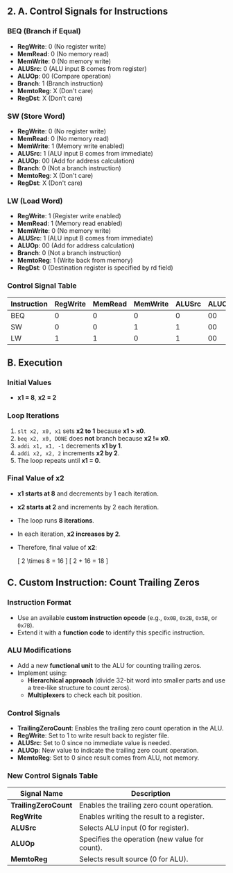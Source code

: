 ## 2. A. Control Signals for Instructions

### BEQ (Branch if Equal)
- **RegWrite**: 0 (No register write)
- **MemRead**: 0 (No memory read)
- **MemWrite**: 0 (No memory write)
- **ALUSrc**: 0 (ALU input B comes from register)
- **ALUOp**: 00 (Compare operation)
- **Branch**: 1 (Branch instruction)
- **MemtoReg**: X (Don't care)
- **RegDst**: X (Don't care)

### SW (Store Word)
- **RegWrite**: 0 (No register write)
- **MemRead**: 0 (No memory read)
- **MemWrite**: 1 (Memory write enabled)
- **ALUSrc**: 1 (ALU input B comes from immediate)
- **ALUOp**: 00 (Add for address calculation)
- **Branch**: 0 (Not a branch instruction)
- **MemtoReg**: X (Don't care)
- **RegDst**: X (Don't care)

### LW (Load Word)
- **RegWrite**: 1 (Register write enabled)
- **MemRead**: 1 (Memory read enabled)
- **MemWrite**: 0 (No memory write)
- **ALUSrc**: 1 (ALU input B comes from immediate)
- **ALUOp**: 00 (Add for address calculation)
- **Branch**: 0 (Not a branch instruction)
- **MemtoReg**: 1 (Write back from memory)
- **RegDst**: 0 (Destination register is specified by rd field)

### Control Signal Table
| Instruction | RegWrite | MemRead | MemWrite | ALUSrc | ALUOp | Branch | MemtoReg | RegDst |
|-------------|----------|----------|----------|----------|--------|--------|----------|--------|
| BEQ        | 0        | 0        | 0        | 0        | 00     | 1      | X        | X      |
| SW         | 0        | 0        | 1        | 1        | 00     | 0      | X        | X      |
| LW         | 1        | 1        | 0        | 1        | 00     | 0      | 1        | 0      |

## B. Execution

### Initial Values
- **x1 = 8**, **x2 = 2**

### Loop Iterations
1. `slt x2, x0, x1` sets **x2 to 1** because **x1 > x0**.
2. `beq x2, x0, DONE` does **not** branch because **x2 != x0**.
3. `addi x1, x1, -1` decrements **x1 by 1**.
4. `addi x2, x2, 2` increments **x2 by 2**.
5. The loop repeats until **x1 = 0**.

### Final Value of x2
- **x1 starts at 8** and decrements by 1 each iteration.
- **x2 starts at 2** and increments by 2 each iteration.
- The loop runs **8 iterations**.
- In each iteration, **x2 increases by 2**.
- Therefore, final value of **x2**:
  
  \[ 2 \times 8 = 16 \]
  \[ 2 + 16 = 18 \]

## C. Custom Instruction: Count Trailing Zeros

### Instruction Format
- Use an available **custom instruction opcode** (e.g., `0x0B`, `0x2B`, `0x5B`, or `0x7B`).
- Extend it with a **function code** to identify this specific instruction.

### ALU Modifications
- Add a new **functional unit** to the ALU for counting trailing zeros.
- Implement using:
  - **Hierarchical approach** (divide 32-bit word into smaller parts and use a tree-like structure to count zeros).
  - **Multiplexers** to check each bit position.

### Control Signals
- **TrailingZeroCount**: Enables the trailing zero count operation in the ALU.
- **RegWrite**: Set to 1 to write result back to register file.
- **ALUSrc**: Set to 0 since no immediate value is needed.
- **ALUOp**: New value to indicate the trailing zero count operation.
- **MemtoReg**: Set to 0 since result comes from ALU, not memory.

### New Control Signals Table
| Signal Name         | Description |
|---------------------|-------------|
| **TrailingZeroCount** | Enables the trailing zero count operation. |
| **RegWrite**        | Enables writing the result to a register. |
| **ALUSrc**         | Selects ALU input (0 for register). |
| **ALUOp**          | Specifies the operation (new value for count). |
| **MemtoReg**       | Selects result source (0 for ALU). |

